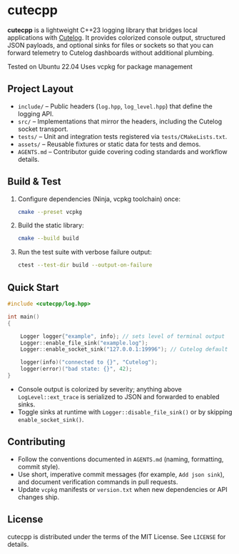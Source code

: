 # cutecpp

**cutecpp** is a lightweight C++23 logging library that bridges local applications with [Cutelog](https://github.com/busimus/cutelog?tab=readme-ov-file). It provides colorized console output, structured JSON payloads, and optional sinks for files or sockets so that you can forward telemetry to Cutelog dashboards without additional plumbing.

Tested on Ubuntu 22.04
Uses vcpkg for package management

## Project Layout
- `include/` – Public headers (`log.hpp`, `log_level.hpp`) that define the logging API.
- `src/` – Implementations that mirror the headers, including the Cutelog socket transport.
- `tests/` – Unit and integration tests registered via `tests/CMakeLists.txt`.
- `assets/` – Reusable fixtures or static data for tests and demos.
- `AGENTS.md` – Contributor guide covering coding standards and workflow details.

## Build & Test
1. Configure dependencies (Ninja, vcpkg toolchain) once:
   ```sh
   cmake --preset vcpkg
   ```
2. Build the static library:
   ```sh
   cmake --build build
   ```
3. Run the test suite with verbose failure output:
   ```sh
   ctest --test-dir build --output-on-failure
   ```

## Quick Start
```cpp
#include <cutecpp/log.hpp>

int main()
{

    Logger logger{"example", info}; // sets level of terminal output
    Logger::enable_file_sink("example.log");
    Logger::enable_socket_sink("127.0.0.1:19996"); // Cutelog default

    logger(info)("connected to {}", "Cutelog");
    logger(error)("bad state: {}", 42);
}
```
- Console output is colorized by severity; anything above `LogLevel::ext_trace` is serialized to JSON and forwarded to enabled sinks.
- Toggle sinks at runtime with `Logger::disable_file_sink()` or by skipping `enable_socket_sink()`.

## Contributing
- Follow the conventions documented in `AGENTS.md` (naming, formatting, commit style).
- Use short, imperative commit messages (for example, `Add json sink`), and document verification commands in pull requests.
- Update `vcpkg` manifests or `version.txt` when new dependencies or API changes ship.

## License
cutecpp is distributed under the terms of the MIT License. See `LICENSE` for details.

